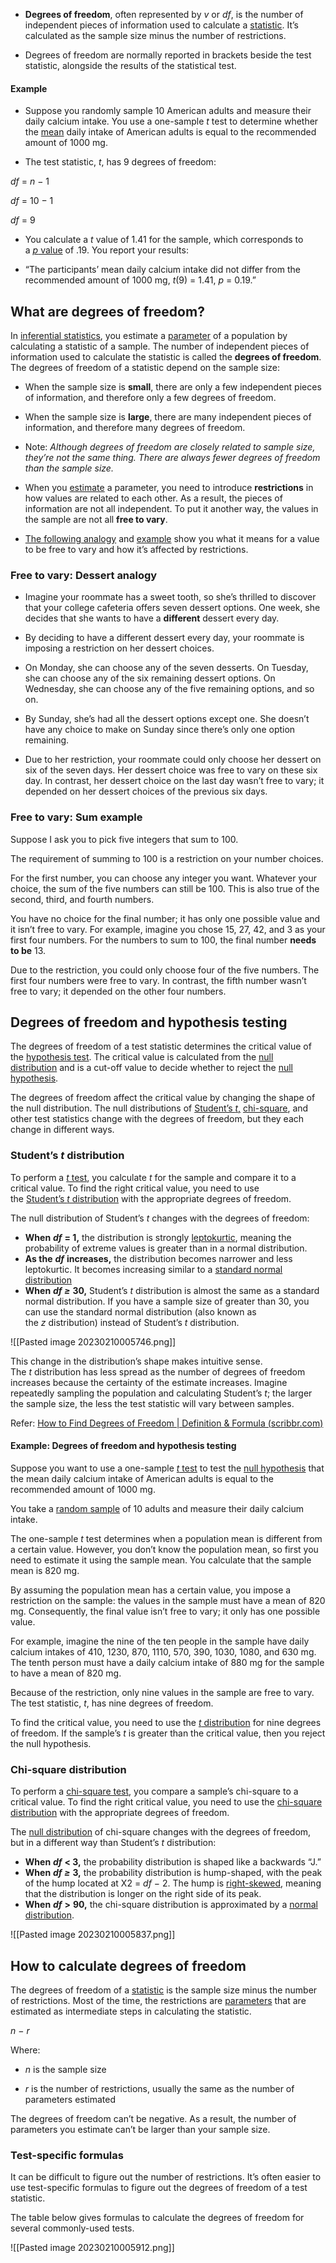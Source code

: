 - **Degrees of freedom**, often represented by _v_ or _df_, is the number of independent pieces of information used to calculate a [statistic](https://www.scribbr.com/statistics/test-statistic/). It’s calculated as the sample size minus the number of restrictions.

- Degrees of freedom are normally reported in brackets beside the test statistic, alongside the results of the statistical test.

#### Example

- Suppose you randomly sample 10 American adults and measure their daily calcium intake. You use a one-sample _t_ test to determine whether the [mean](https://www.scribbr.com/statistics/mean/) daily intake of American adults is equal to the recommended amount of 1000 mg.

- The test statistic, _t_, has 9 degrees of freedom:

_df_ = _n_ − 1

_df_ = 10 − 1

_df_ = 9

- You calculate a _t_ value of 1.41 for the sample, which corresponds to a [_p_ value](https://www.scribbr.com/statistics/p-value/) of .19. You report your results:

- “The participants’ mean daily calcium intake did not differ from the recommended amount of 1000 mg, _t_(9) = 1.41, _p_ = 0.19.”

## What are degrees of freedom?

In [inferential statistics](https://www.scribbr.com/statistics/inferential-statistics/), you estimate a [parameter](https://www.scribbr.com/statistics/parameter-vs-statistic/) of a population by calculating a statistic of a sample. The number of independent pieces of information used to calculate the statistic is called the **degrees of freedom**. The degrees of freedom of a statistic depend on the sample size:

-   When the sample size is **small**, there are only a few independent pieces of information, and therefore only a few degrees of freedom.
-   When the sample size is **large**, there are many independent pieces of information, and therefore many degrees of freedom.

- Note: *Although degrees of freedom are closely related to sample size, they’re not the same thing. There are always fewer degrees of freedom than the sample size.*

- When you [estimate](https://www.scribbr.com/statistics/parameter-vs-statistic/#estimating-parameters-from-statistics) a parameter, you need to introduce **restrictions** in how values are related to each other. As a result, the pieces of information are not all independent. To put it another way, the values in the sample are not all **free to vary**.

- [The following analogy](https://www.scribbr.com/statistics/degrees-of-freedom/#dessert-analogy) and [example](https://www.scribbr.com/statistics/degrees-of-freedom/#sum-example) show you what it means for a value to be free to vary and how it’s affected by restrictions.

### Free to vary: Dessert analogy
- Imagine your roommate has a sweet tooth, so she’s thrilled to discover that your college cafeteria offers seven dessert options. One week, she decides that she wants to have a **different** dessert every day.

- By deciding to have a different dessert every day, your roommate is imposing a restriction on her dessert choices.

- On Monday, she can choose any of the seven desserts. On Tuesday, she can choose any of the six remaining dessert options. On Wednesday, she can choose any of the five remaining options, and so on.

- By Sunday, she’s had all the dessert options except one. She doesn’t have any choice to make on Sunday since there’s only one option remaining.

- Due to her restriction, your roommate could only choose her dessert on six of the seven days. Her dessert choice was free to vary on these six day. In contrast, her dessert choice on the last day wasn’t free to vary; it depended on her dessert choices of the previous six days.

### Free to vary: Sum example

Suppose I ask you to pick five integers that sum to 100.

The requirement of summing to 100 is a restriction on your number choices.

For the first number, you can choose any integer you want. Whatever your choice, the sum of the five numbers can still be 100. This is also true of the second, third, and fourth numbers.

You have no choice for the final number; it has only one possible value and it isn’t free to vary. For example, imagine you chose 15, 27, 42, and 3 as your first four numbers. For the numbers to sum to 100, the final number **needs to be** 13.

Due to the restriction, you could only choose four of the five numbers. The first four numbers were free to vary. In contrast, the fifth number wasn’t free to vary; it depended on the other four numbers.

## Degrees of freedom and hypothesis testing

The degrees of freedom of a test statistic determines the critical value of the [hypothesis test](https://www.scribbr.com/statistics/hypothesis-testing/). The critical value is calculated from the [null distribution](https://www.scribbr.com/statistics/probability-distributions/#test-hypotheses) and is a cut-off value to decide whether to reject the [null hypothesis](https://www.scribbr.com/statistics/null-and-alternative-hypotheses/#definition).

The degrees of freedom affect the critical value by changing the shape of the null distribution. The null distributions of [Student’s _t_,](https://www.scribbr.com/statistics/t-distribution/) [chi-square](https://www.scribbr.com/statistics/chi-square-distributions/), and other test statistics change with the degrees of freedom, but they each change in different ways.

### Student’s _t_ distribution

To perform a [_t_ test](https://www.scribbr.com/statistics/t-test/), you calculate _t_ for the sample and compare it to a critical value. To find the right critical value, you need to use the [Student’s _t_ distribution](https://www.scribbr.com/statistics/t-distribution/) with the appropriate degrees of freedom.

The null distribution of Student’s _t_ changes with the degrees of freedom:

-   **When** **_df_** **= 1,** the distribution is strongly [leptokurtic](https://www.scribbr.com/statistics/kurtosis/#leptokurtic), meaning the probability of extreme values is greater than in a normal distribution.
-   **As the** **_df_** **increases,** the distribution becomes narrower and less leptokurtic. It becomes increasing similar to a [standard normal distribution](https://www.scribbr.com/statistics/standard-normal-distribution/)
-   **When** **_df ≥_** **30,** Student’s _t_ distribution is almost the same as a standard normal distribution. If you have a sample size of greater than 30, you can use the standard normal distribution (also known as the _z_ distribution) instead of Student’s _t_ distribution.

![[Pasted image 20230210005746.png]]

This change in the distribution’s shape makes intuitive sense. The _t_ distribution has less spread as the number of degrees of freedom increases because the certainty of the estimate increases. Imagine repeatedly sampling the population and calculating Student’s _t_; the larger the sample size, the less the test statistic will vary between samples.

Refer: [How to Find Degrees of Freedom | Definition & Formula (scribbr.com)](https://www.scribbr.com/statistics/degrees-of-freedom/)


#### Example: Degrees of freedom and hypothesis testing

Suppose you want to use a one-sample [_t_ test](https://www.scribbr.com/statistics/t-test/) to test the [null hypothesis](https://www.scribbr.com/statistics/null-and-alternative-hypotheses/#definition) that the mean daily calcium intake of American adults is equal to the recommended amount of 1000 mg.

You take a [random sample](https://www.scribbr.com/methodology/simple-random-sampling/) of 10 adults and measure their daily calcium intake.

The one-sample _t_ test determines when a population mean is different from a certain value. However, you don’t know the population mean, so first you need to estimate it using the sample mean. You calculate that the sample mean is 820 mg.

By assuming the population mean has a certain value, you impose a restriction on the sample: the values in the sample must have a mean of 820 mg. Consequently, the final value isn’t free to vary; it only has one possible value.

For example, imagine the nine of the ten people in the sample have daily calcium intakes of 410, 1230, 870, 1110, 570, 390, 1030, 1080, and 630 mg. The tenth person must have a daily calcium intake of 880 mg for the sample to have a mean of 820 mg.

Because of the restriction, only nine values in the sample are free to vary. The test statistic, _t_, has nine degrees of freedom.

To find the critical value, you need to use the [_t_ distribution](https://www.scribbr.com/statistics/t-distribution/) for nine degrees of freedom. If the sample’s _t_ is greater than the critical value, then you reject the null hypothesis.


### Chi-square distribution

To perform a [chi-square test](https://www.scribbr.com/statistics/chi-square-tests/), you compare a sample’s chi-square to a critical value. To find the right critical value, you need to use the [chi-square distribution](https://www.scribbr.com/statistics/chi-square-distributions/) with the appropriate degrees of freedom.

The [null distribution](https://www.scribbr.com/statistics/probability-distributions/#test-hypotheses) of chi-square changes with the degrees of freedom, but in a different way than Student’s _t_ distribution:

-   **When** **_df_** **< 3,** the probability distribution is shaped like a backwards “J.”
-   **When** **_df ≥_** **3,** the probability distribution is hump-shaped, with the peak of the hump located at Χ2 = _df_ − 2. The hump is [right-skewed](https://www.scribbr.com/statistics/skewness/#right-skew), meaning that the distribution is longer on the right side of its peak.
-   **When** **_df_** **>** **90,** the chi-square distribution is approximated by a [normal distribution](https://www.scribbr.com/statistics/normal-distribution/).

![[Pasted image 20230210005837.png]]

## How to calculate degrees of freedom

The degrees of freedom of a [statistic](https://www.scribbr.com/statistics/test-statistic/) is the sample size minus the number of restrictions. Most of the time, the restrictions are [parameters](https://www.scribbr.com/statistics/parameter-vs-statistic/) that are estimated as intermediate steps in calculating the statistic.

_n_ − _r_

Where:

-   _n_ is the sample size

-   _r_ is the number of restrictions, usually the same as the number of parameters estimated

The degrees of freedom can’t be negative. As a result, the number of parameters you estimate can’t be larger than your sample size.

### Test-specific formulas

It can be difficult to figure out the number of restrictions. It’s often easier to use test-specific formulas to figure out the degrees of freedom of a test statistic.

The table below gives formulas to calculate the degrees of freedom for several commonly-used tests.

![[Pasted image 20230210005912.png]]

